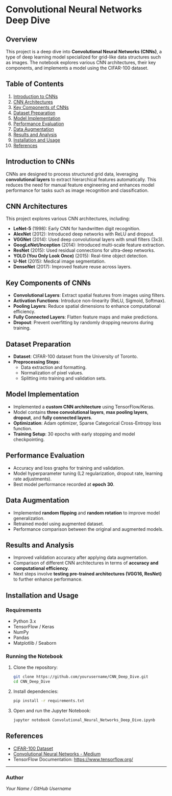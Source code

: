 # Convolutional Neural Networks Deep Dive

## Overview
This project is a deep dive into **Convolutional Neural Networks (CNNs)**, a type of deep learning model specialized for grid-like data structures such as images. The notebook explores various CNN architectures, their key components, and implements a model using the CIFAR-100 dataset.

## Table of Contents
1. [Introduction to CNNs](#introduction-to-cnns)
2. [CNN Architectures](#cnn-architectures)
3. [Key Components of CNNs](#key-components-of-cnns)
4. [Dataset Preparation](#dataset-preparation)
5. [Model Implementation](#model-implementation)
6. [Performance Evaluation](#performance-evaluation)
7. [Data Augmentation](#data-augmentation)
8. [Results and Analysis](#results-and-analysis)
9. [Installation and Usage](#installation-and-usage)
10. [References](#references)

## Introduction to CNNs
CNNs are designed to process structured grid data, leveraging **convolutional layers** to extract hierarchical features automatically. This reduces the need for manual feature engineering and enhances model performance for tasks such as image recognition and classification.

## CNN Architectures
This project explores various CNN architectures, including:
- **LeNet-5** (1998): Early CNN for handwritten digit recognition.
- **AlexNet** (2012): Introduced deep networks with ReLU and dropout.
- **VGGNet** (2014): Used deep convolutional layers with small filters (3x3).
- **GoogLeNet/Inception** (2014): Introduced multi-scale feature extraction.
- **ResNet** (2015): Used residual connections for ultra-deep networks.
- **YOLO (You Only Look Once)** (2015): Real-time object detection.
- **U-Net** (2015): Medical image segmentation.
- **DenseNet** (2017): Improved feature reuse across layers.

## Key Components of CNNs
- **Convolutional Layers**: Extract spatial features from images using filters.
- **Activation Functions**: Introduce non-linearity (ReLU, Sigmoid, Softmax).
- **Pooling Layers**: Reduce spatial dimensions to enhance computational efficiency.
- **Fully Connected Layers**: Flatten feature maps and make predictions.
- **Dropout**: Prevent overfitting by randomly dropping neurons during training.

## Dataset Preparation
- **Dataset**: CIFAR-100 dataset from the University of Toronto.
- **Preprocessing Steps**:
  - Data extraction and formatting.
  - Normalization of pixel values.
  - Splitting into training and validation sets.

## Model Implementation
- Implemented a **custom CNN architecture** using TensorFlow/Keras.
- Model contains **three convolutional layers**, **max pooling layers**, **dropout**, and **fully connected layers**.
- **Optimization**: Adam optimizer, Sparse Categorical Cross-Entropy loss function.
- **Training Setup**: 30 epochs with early stopping and model checkpointing.

## Performance Evaluation
- Accuracy and loss graphs for training and validation.
- Model hyperparameter tuning (L2 regularization, dropout rate, learning rate adjustments).
- Best model performance recorded at **epoch 30**.

## Data Augmentation
- Implemented **random flipping** and **random rotation** to improve model generalization.
- Retrained model using augmented dataset.
- Performance comparison between the original and augmented models.

## Results and Analysis
- Improved validation accuracy after applying data augmentation.
- Comparison of different CNN architectures in terms of **accuracy and computational efficiency**.
- Next steps involve **testing pre-trained architectures (VGG16, ResNet)** to further enhance performance.

## Installation and Usage
### Requirements
- Python 3.x
- TensorFlow / Keras
- NumPy
- Pandas
- Matplotlib / Seaborn

### Running the Notebook
1. Clone the repository:
   ```bash
   git clone https://github.com/yourusername/CNN_Deep_Dive.git
   cd CNN_Deep_Dive
   ```
2. Install dependencies:
   ```bash
   pip install -r requirements.txt
   ```
3. Open and run the Jupyter Notebook:
   ```bash
   jupyter notebook Convolutional_Neural_Networks_Deep_Dive.ipynb
   ```

## References
- [CIFAR-100 Dataset](https://www.cs.toronto.edu/~kriz/cifar-100-python.tar.gz)
- [Convolutional Neural Networks - Medium](https://medium.com/analytics-vidhya/convolution-operations-in-cnn-deep-learning-compter-vision-128906ece7d3)
- TensorFlow Documentation: https://www.tensorflow.org/

---
### Author
*Your Name / GitHub Username*

